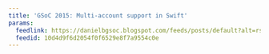 ```yaml
---
title: 'GSoC 2015: Multi-account support in Swift'
params:
  feedlink: https://danielbgsoc.blogspot.com/feeds/posts/default?alt=rss
  feedid: 10d4d9f6d2054f0f6529e8f7a9554c0e
---
```

